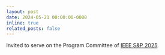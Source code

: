 ```yaml
---
layout: post
date: 2024-05-21 00:00:00-0000
inline: true
related_posts: false
---
```


Invited to serve on the Program Committee of [IEEE S&P 2025](https://sp2025.ieee-security.org).
